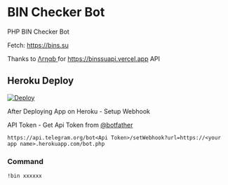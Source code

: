 # BIN Checker Bot

PHP BIN Checker Bot

Fetch: https://bins.su

Thanks to [Λгɳαɓ <XLR8/>](https://telegram.me/Arnab431) for  https://binssuapi.vercel.app API

## Heroku Deploy
[![Deploy](https://www.herokucdn.com/deploy/button.svg)](https://heroku.com/deploy?template=https://github.com/myclenepal/NepaliBinChecker)

After Deploying App on Heroku - Setup Webhook

API Token - Get Api Token from [@botfather](https://telegram.me/botfather)


`https://api.telegram.org/bot<Api Token>/setWebhook?url=https://<your app name>.herokuapp.com/bot.php`


### Command

`!bin xxxxxx`




